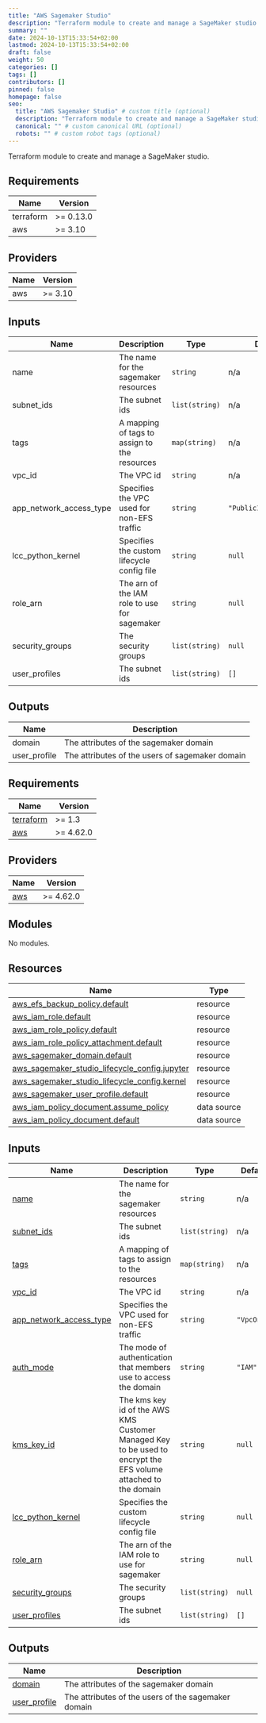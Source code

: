 ```yaml
---
title: "AWS Sagemaker Studio"
description: "Terraform module to create and manage a SageMaker studio."
summary: ""
date: 2024-10-13T15:33:54+02:00
lastmod: 2024-10-13T15:33:54+02:00
draft: false
weight: 50
categories: []
tags: []
contributors: []
pinned: false
homepage: false
seo:
  title: "AWS Sagemaker Studio" # custom title (optional)
  description: "Terraform module to create and manage a SageMaker studio" # custom description (recommended)
  canonical: "" # custom canonical URL (optional)
  robots: "" # custom robot tags (optional)
---
```


Terraform module to create and manage a SageMaker studio.

## Requirements

| Name | Version |
|------|---------|
| terraform | >= 0.13.0 |
| aws | >= 3.10 |

## Providers

| Name | Version |
|------|---------|
| aws | >= 3.10 |

## Inputs

| Name | Description | Type | Default | Required |
|------|-------------|------|---------|:--------:|
| name | The name for the sagemaker resources | `string` | n/a | yes |
| subnet\_ids | The subnet ids | `list(string)` | n/a | yes |
| tags | A mapping of tags to assign to the resources | `map(string)` | n/a | yes |
| vpc\_id | The VPC id | `string` | n/a | yes |
| app\_network\_access\_type | Specifies the VPC used for non-EFS traffic | `string` | `"PublicInternetOnly"` | no |
| lcc\_python\_kernel | Specifies the custom lifecycle config file | `string` | `null` | no |
| role\_arn | The arn of the IAM role to use for sagemaker | `string` | `null` | no |
| security\_groups | The security groups | `list(string)` | `null` | no |
| user\_profiles | The subnet ids | `list(string)` | `[]` | no |

## Outputs

| Name | Description |
|------|-------------|
| domain | The attributes of the sagemaker domain |
| user\_profile | The attributes of the users of sagemaker domain |

<!--- END_TF_DOCS --->

<!-- BEGIN_TF_DOCS -->
## Requirements

| Name | Version |
|------|---------|
| <a name="requirement_terraform"></a> [terraform](#requirement\_terraform) | >= 1.3 |
| <a name="requirement_aws"></a> [aws](#requirement\_aws) | >= 4.62.0 |

## Providers

| Name | Version |
|------|---------|
| <a name="provider_aws"></a> [aws](#provider\_aws) | >= 4.62.0 |

## Modules

No modules.

## Resources

| Name | Type |
|------|------|
| [aws_efs_backup_policy.default](https://registry.terraform.io/providers/hashicorp/aws/latest/docs/resources/efs_backup_policy) | resource |
| [aws_iam_role.default](https://registry.terraform.io/providers/hashicorp/aws/latest/docs/resources/iam_role) | resource |
| [aws_iam_role_policy.default](https://registry.terraform.io/providers/hashicorp/aws/latest/docs/resources/iam_role_policy) | resource |
| [aws_iam_role_policy_attachment.default](https://registry.terraform.io/providers/hashicorp/aws/latest/docs/resources/iam_role_policy_attachment) | resource |
| [aws_sagemaker_domain.default](https://registry.terraform.io/providers/hashicorp/aws/latest/docs/resources/sagemaker_domain) | resource |
| [aws_sagemaker_studio_lifecycle_config.jupyter](https://registry.terraform.io/providers/hashicorp/aws/latest/docs/resources/sagemaker_studio_lifecycle_config) | resource |
| [aws_sagemaker_studio_lifecycle_config.kernel](https://registry.terraform.io/providers/hashicorp/aws/latest/docs/resources/sagemaker_studio_lifecycle_config) | resource |
| [aws_sagemaker_user_profile.default](https://registry.terraform.io/providers/hashicorp/aws/latest/docs/resources/sagemaker_user_profile) | resource |
| [aws_iam_policy_document.assume_policy](https://registry.terraform.io/providers/hashicorp/aws/latest/docs/data-sources/iam_policy_document) | data source |
| [aws_iam_policy_document.default](https://registry.terraform.io/providers/hashicorp/aws/latest/docs/data-sources/iam_policy_document) | data source |

## Inputs

| Name | Description | Type | Default | Required |
|------|-------------|------|---------|:--------:|
| <a name="input_name"></a> [name](#input\_name) | The name for the sagemaker resources | `string` | n/a | yes |
| <a name="input_subnet_ids"></a> [subnet\_ids](#input\_subnet\_ids) | The subnet ids | `list(string)` | n/a | yes |
| <a name="input_tags"></a> [tags](#input\_tags) | A mapping of tags to assign to the resources | `map(string)` | n/a | yes |
| <a name="input_vpc_id"></a> [vpc\_id](#input\_vpc\_id) | The VPC id | `string` | n/a | yes |
| <a name="input_app_network_access_type"></a> [app\_network\_access\_type](#input\_app\_network\_access\_type) | Specifies the VPC used for non-EFS traffic | `string` | `"VpcOnly"` | no |
| <a name="input_auth_mode"></a> [auth\_mode](#input\_auth\_mode) | The mode of authentication that members use to access the domain | `string` | `"IAM"` | no |
| <a name="input_kms_key_id"></a> [kms\_key\_id](#input\_kms\_key\_id) | The kms key id of the AWS KMS Customer Managed Key to be used to encrypt the EFS volume attached to the domain | `string` | `null` | no |
| <a name="input_lcc_python_kernel"></a> [lcc\_python\_kernel](#input\_lcc\_python\_kernel) | Specifies the custom lifecycle config file | `string` | `null` | no |
| <a name="input_role_arn"></a> [role\_arn](#input\_role\_arn) | The arn of the IAM role to use for sagemaker | `string` | `null` | no |
| <a name="input_security_groups"></a> [security\_groups](#input\_security\_groups) | The security groups | `list(string)` | `null` | no |
| <a name="input_user_profiles"></a> [user\_profiles](#input\_user\_profiles) | The subnet ids | `list(string)` | `[]` | no |

## Outputs

| Name | Description |
|------|-------------|
| <a name="output_domain"></a> [domain](#output\_domain) | The attributes of the sagemaker domain |
| <a name="output_user_profile"></a> [user\_profile](#output\_user\_profile) | The attributes of the users of the sagemaker domain |

